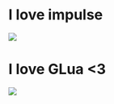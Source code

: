 # I love impulse
![](https://steamuserimages-a.akamaihd.net/ugc/1011528371969582493/EF10A0CBF87FC5D01F084668D3C468780D985104/?imw=512&&ima=fit&impolicy=Letterbox&imcolor=%23000000&letterbox=false)

# I love GLua <3

 ![](https://wallpapercave.com/wp/JkmU5HR.jpg)
